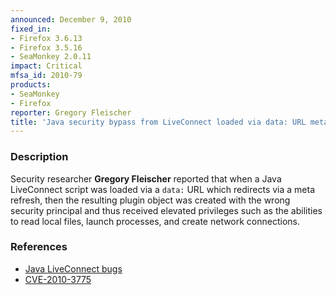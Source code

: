 ```yaml
---
announced: December 9, 2010
fixed_in:
- Firefox 3.6.13
- Firefox 3.5.16
- SeaMonkey 2.0.11
impact: Critical
mfsa_id: 2010-79
products:
- SeaMonkey
- Firefox
reporter: Gregory Fleischer
title: 'Java security bypass from LiveConnect loaded via data: URL meta refresh'
---
```


<h3>Description</h3>

<p>Security researcher <strong>Gregory Fleischer</strong> reported
that when a Java LiveConnect script was loaded via
a <code>data:</code> URL which redirects via a meta refresh, then the
resulting plugin object was created with the wrong security principal
and thus received elevated privileges such as the abilities to read
local files, launch processes, and create network connections.</p>

<h3>References</h3>

<ul>
  <li><a href="https://bugzilla.mozilla.org/buglist.cgi?bug_id=589041,611897,610525">Java LiveConnect bugs</a></li>
  <li><a class="ex-ref" href="http://cve.mitre.org/cgi-bin/cvename.cgi?name=CVE-2010-3775">CVE-2010-3775</a></li>
</ul>




